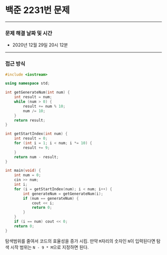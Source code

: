 
# 백준 2231번 문제

---

### 문제 해결 날짜 및 시간

- 2020년 12월 29일 20시 12분

---

### 접근 방식
```c++
#include <iostream>

using namespace std;

int getGenerateNum(int num) {
    int result = num;
    while (num > 0) {
        result += num % 10;
        num /= 10;
    }
    return result;
}

int getStartIndex(int num) {
    int result = 0;
    for (int i = 1; i < num; i *= 10) {
        result += 9;
    }
    return num - result;
}

int main(void) {
    int num = 0;
    cin >> num;
    int i;
    for (i = getStartIndex(num); i < num; i++) {
        int generateNum = getGenerateNum(i);
        if (num == generateNum) {
            cout << i;
            return 0;
        }
    }
    if (i == num) cout << 0;
    return 0;
}
```
탐색범위를 줄여서 코드의 효율성을 증가 시킴.
만약 `M`자리의 숫자인 `N`이 입력된다면 탐색 시작 범위는 `N - 9 * M`으로 지정하면 된다.




